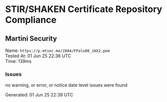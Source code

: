 # STIR/SHAKEN Certificate Repository Compliance

## Martini Security

Name: `https://p.mtsec.me/2884/FPalo08_iHX2.pem`\
Tested At: 01 Jun 25 22:36 UTC\
Time: 139ms

### Issues

no warning, or error, or notice date level issues were found

Generated: 01 Jun 25 22:39 UTC